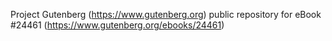 Project Gutenberg (https://www.gutenberg.org) public repository for eBook #24461 (https://www.gutenberg.org/ebooks/24461)
